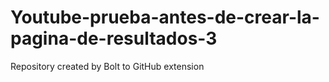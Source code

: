 # Youtube-prueba-antes-de-crear-la-pagina-de-resultados-3
Repository created by Bolt to GitHub extension
